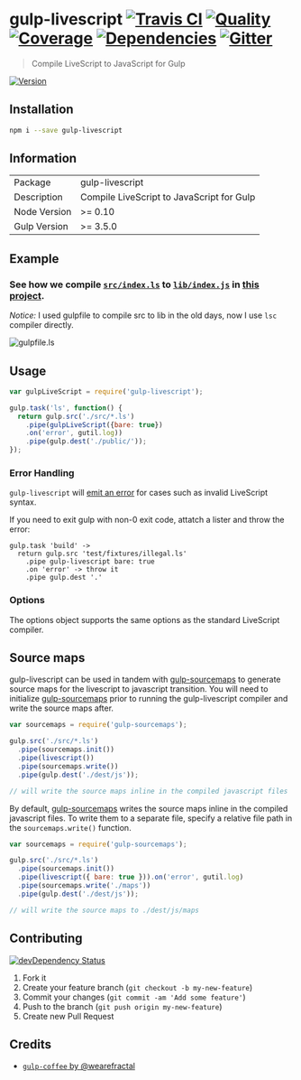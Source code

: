 # gulp-livescript [![Travis CI][travis-image]][travis-url] [![Quality][codeclimate-image]][codeclimate-url] [![Coverage][codeclimate-coverage-image]][codeclimate-coverage-url] [![Dependencies][gemnasium-image]][gemnasium-url] [![Gitter][gitter-image]][gitter-url]
> Compile LiveScript to JavaScript for Gulp

[![Version][npm-image]][npm-url]


## Installation

```sh
npm i --save gulp-livescript
```


## Information

<table>
<tr>
<td>Package</td><td>gulp-livescript</td>
</tr>
<tr>
<td>Description</td>
<td>Compile LiveScript to JavaScript for Gulp</td>
</tr>
<tr>
<td>Node Version</td>
<td>>= 0.10</td>
</tr>
<tr>
<td>Gulp Version</td>
<td>>= 3.5.0</td>
</tr>
</table>


## Example

### See how we compile [`src/index.ls`](https://github.com/tomchentw/gulp-livescript/blob/master/src/index.ls) to [`lib/index.js`](https://github.com/tomchentw/gulp-livescript/blob/master/lib/index.js) in [this project](https://github.com/tomchentw/gulp-livescript/blob/631b6f34e74133a595609732d724e98649ab48a6/gulpfile.ls).

*Notice:* I used gulpfile to compile src to lib in the old days, now I use `lsc` compiler directly.

![`gulpfile.ls`](https://f.cloud.github.com/assets/922234/2353915/093164d2-a5ae-11e3-8016-d1191004acb2.png)


## Usage

```javascript
var gulpLiveScript = require('gulp-livescript');

gulp.task('ls', function() {
  return gulp.src('./src/*.ls')
    .pipe(gulpLiveScript({bare: true})
    .on('error', gutil.log))
    .pipe(gulp.dest('./public/'));
});
```


### Error Handling

`gulp-livescript` will [emit an error](https://github.com/tomchentw/gulp-livescript/blob/master/test/main.ls#L45) for cases such as invalid LiveScript syntax.

If you need to exit gulp with non-0 exit code, attatch a lister and throw the error:

```livescript
gulp.task 'build' ->
  return gulp.src 'test/fixtures/illegal.ls'
    .pipe gulp-livescript bare: true
    .on 'error' -> throw it
    .pipe gulp.dest '.'
```


### Options

The options object supports the same options as the standard LiveScript compiler.

## Source maps

gulp-livescript can be used in tandem with [gulp-sourcemaps](https://github.com/floridoo/gulp-sourcemaps) to generate source maps for the livescript to javascript transition. You will need to initialize [gulp-sourcemaps](https://github.com/floridoo/gulp-sourcemaps) prior to running the gulp-livescript compiler and write the source maps after.

```javascript
var sourcemaps = require('gulp-sourcemaps');

gulp.src('./src/*.ls')
  .pipe(sourcemaps.init())
  .pipe(livescript())
  .pipe(sourcemaps.write())
  .pipe(gulp.dest('./dest/js'));

// will write the source maps inline in the compiled javascript files
```

By default, [gulp-sourcemaps](https://github.com/floridoo/gulp-sourcemaps) writes the source maps inline in the compiled javascript files. To write them to a separate file, specify a relative file path in the `sourcemaps.write()` function.

```javascript
var sourcemaps = require('gulp-sourcemaps');

gulp.src('./src/*.ls')
  .pipe(sourcemaps.init())
  .pipe(livescript({ bare: true })).on('error', gutil.log)
  .pipe(sourcemaps.write('./maps'))
  .pipe(gulp.dest('./dest/js'));

// will write the source maps to ./dest/js/maps
```

## Contributing

[![devDependency Status][david-dm-image]][david-dm-url]

1. Fork it
2. Create your feature branch (`git checkout -b my-new-feature`)
3. Commit your changes (`git commit -am 'Add some feature'`)
4. Push to the branch (`git push origin my-new-feature`)
5. Create new Pull Request


## Credits

* [`gulp-coffee` by @wearefractal](https://github.com/wearefractal/gulp-coffee)


[npm-image]: https://img.shields.io/npm/v/gulp-livescript.svg?style=flat-square
[npm-url]: https://www.npmjs.org/package/gulp-livescript

[travis-image]: https://img.shields.io/travis/tomchentw/gulp-livescript.svg?style=flat-square
[travis-url]: https://travis-ci.org/tomchentw/gulp-livescript
[codeclimate-image]: https://img.shields.io/codeclimate/github/tomchentw/gulp-livescript.svg?style=flat-square
[codeclimate-url]: https://codeclimate.com/github/tomchentw/gulp-livescript
[codeclimate-coverage-image]: https://img.shields.io/codeclimate/coverage/github/tomchentw/gulp-livescript.svg?style=flat-square
[codeclimate-coverage-url]: https://codeclimate.com/github/tomchentw/gulp-livescript
[gemnasium-image]: https://img.shields.io/gemnasium/tomchentw/gulp-livescript.svg?style=flat-square
[gemnasium-url]: https://gemnasium.com/tomchentw/gulp-livescript
[gitter-image]: https://badges.gitter.im/Join%20Chat.svg
[gitter-url]: https://gitter.im/tomchentw/gulp-livescript?utm_source=badge&utm_medium=badge&utm_campaign=pr-badge&utm_content=badge
[david-dm-image]: https://img.shields.io/david/dev/tomchentw/gulp-livescript.svg?style=flat-square
[david-dm-url]: https://david-dm.org/tomchentw/gulp-livescript#info=devDependencies
